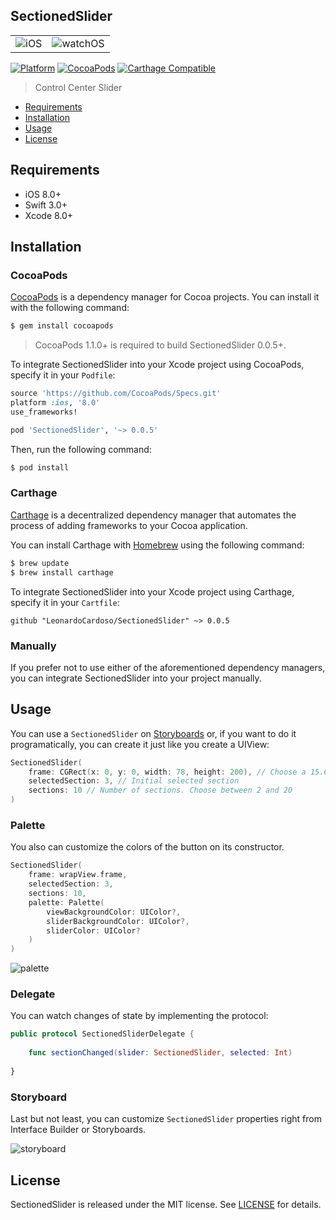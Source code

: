 ## SectionedSlider

| |	|
|:-:|:-:|
| ![iOS](Images/static.gif) | ![watchOS](Images/static2.gif) |

[![Platform](https://img.shields.io/badge/platform-iOS-orange.svg)](https://github.com/LeonardoCardoso/SectionedSlider#requirements-and-details)
[![CocoaPods](https://img.shields.io/badge/pod-v0.0.5-red.svg)](https://github.com/LeonardoCardoso/SectionedSlider#cocoapods)
[![Carthage Compatible](https://img.shields.io/badge/Carthage-compatible-4BC51D.svg)](https://github.com/LeonardoCardoso/SectionedSlider#carthage)

> Control Center Slider

- [Requirements](#requirements)
- [Installation](#installation)
- [Usage](#usage)
- [License](#license)

## Requirements

- iOS 8.0+
- Swift 3.0+
- Xcode 8.0+

## Installation

### CocoaPods

[CocoaPods](http://cocoapods.org) is a dependency manager for Cocoa projects. You can install it with the following command:

```bash
$ gem install cocoapods
```

> CocoaPods 1.1.0+ is required to build SectionedSlider 0.0.5+.

To integrate SectionedSlider into your Xcode project using CocoaPods, specify it in your `Podfile`:

```ruby
source 'https://github.com/CocoaPods/Specs.git'
platform :ios, '8.0'
use_frameworks!

pod 'SectionedSlider', '~> 0.0.5'
```

Then, run the following command:

```bash
$ pod install
```

### Carthage

[Carthage](https://github.com/Carthage/Carthage) is a decentralized dependency manager that automates the process of adding frameworks to your Cocoa application.

You can install Carthage with [Homebrew](http://brew.sh/) using the following command:

```bash
$ brew update
$ brew install carthage
```

To integrate SectionedSlider into your Xcode project using Carthage, specify it in your `Cartfile`:

```ogdl
github "LeonardoCardoso/SectionedSlider" ~> 0.0.5
```

### Manually

If you prefer not to use either of the aforementioned dependency managers, you can integrate SectionedSlider into your project manually.

## Usage

You can use a `SectionedSlider` on [Storyboards](#storyboard) or, if you want to do it programatically, you can create it just like you create a UIView:

```swift
SectionedSlider(
    frame: CGRect(x: 0, y: 0, width: 78, height: 200), // Choose a 15.6 / 40 ration for width/height
    selectedSection: 3, // Initial selected section
    sections: 10 // Number of sections. Choose between 2 and 20
)
```

### Palette

You also can customize the colors of the button on its constructor.

```swift
SectionedSlider(
    frame: wrapView.frame,
    selectedSection: 3,
    sections: 10,
    palette: Palette(
        viewBackgroundColor: UIColor?,
        sliderBackgroundColor: UIColor?,
        sliderColor: UIColor?
    )
)
```

![palette](Images/palette.png)

### Delegate

You can watch changes of state by implementing the protocol:

```swift
public protocol SectionedSliderDelegate {
    
	func sectionChanged(slider: SectionedSlider, selected: Int)
    
}
```

### Storyboard

Last but not least, you can customize `SectionedSlider` properties right from Interface Builder or Storyboards. 

![storyboard](Images/storyboard.png)

## License

SectionedSlider is released under the MIT license. See [LICENSE](https://github.com/LeonardoCardoso/SectionedSlider/blob/master/LICENSE) for details.
